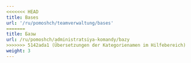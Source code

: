 ```yaml
---
<<<<<<< HEAD
title: Bases
url: '/ru/pomoshch/teamverwaltung/bases'
=======
title: Базы
url: /ru/pomoshch/administratsiya-komandy/bazy
>>>>>>> 5142ada1 (Übersetzungen der Kategorienamen im Hilfebereich)
weight: 3
---
```

